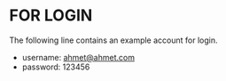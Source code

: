 # FOR LOGIN

The following line contains an example account for login.

- username: ahmet@ahmet.com
- password: 123456
